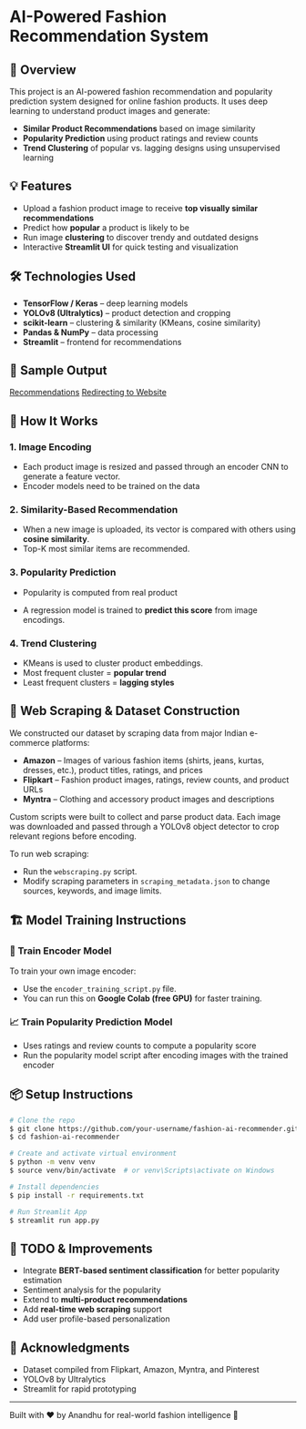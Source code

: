 # AI-Powered Fashion Recommendation System

## 🧠 Overview

This project is an AI-powered fashion recommendation and popularity prediction system designed for online fashion products. It uses deep learning to understand product images and generate:

* **Similar Product Recommendations** based on image similarity
* **Popularity Prediction** using product ratings and review counts
* **Trend Clustering** of popular vs. lagging designs using unsupervised learning

## 💡 Features

* Upload a fashion product image to receive **top visually similar recommendations**
* Predict how **popular** a product is likely to be
* Run image **clustering** to discover trendy and outdated designs
* Interactive **Streamlit UI** for quick testing and visualization

## 🛠️ Technologies Used

* **TensorFlow / Keras** – deep learning models
* **YOLOv8 (Ultralytics)** – product detection and cropping
* **scikit-learn** – clustering & similarity (KMeans, cosine similarity)
* **Pandas & NumPy** – data processing
* **Streamlit** – frontend for recommendations

## 📸 Sample Output


[Recommendations](https://github.com/anandhu2311c/fashion_recom/blob/777204ae38785a5fce2438e1e257d69566bc3087/images/ss.jpg?raw=true) [Redirecting to Website](https://github.com/anandhu2311c/fashion_recom/blob/777204ae38785a5fce2438e1e257d69566bc3087/images/ss1.jpg?raw=true)

## 🧩 How It Works

### 1. Image Encoding

* Each product image is resized and passed through an encoder CNN to generate a feature vector.
* Encoder models need to be trained on the data

### 2. Similarity-Based Recommendation

* When a new image is uploaded, its vector is compared with others using **cosine similarity**.
* Top-K most similar items are recommended.

### 3. Popularity Prediction

* Popularity is computed from real product

* A regression model is trained to **predict this score** from image encodings.

### 4. Trend Clustering

* KMeans is used to cluster product embeddings.
* Most frequent cluster = **popular trend**
* Least frequent clusters = **lagging styles**

## 🧪 Web Scraping & Dataset Construction

We constructed our dataset by scraping data from major Indian e-commerce platforms:

* **Amazon** – Images of various fashion items (shirts, jeans, kurtas, dresses, etc.), product titles, ratings, and prices
* **Flipkart** – Fashion product images, ratings, review counts, and product URLs
* **Myntra** – Clothing and accessory product images and descriptions

Custom scripts were built to collect and parse product data. Each image was downloaded and passed through a YOLOv8 object detector to crop relevant regions before encoding.

To run web scraping:

* Run the `webscraping.py` script.
* Modify scraping parameters in `scraping_metadata.json` to change sources, keywords, and image limits.

## 🏗️ Model Training Instructions

### 🔁 Train Encoder Model

To train your own image encoder:

* Use the `encoder_training_script.py` file.
* You can run this on **Google Colab (free GPU)** for faster training.

### 📈 Train Popularity Prediction Model

* Uses ratings and review counts to compute a popularity score
* Run the popularity model script after encoding images with the trained encoder

## 📦 Setup Instructions

```bash
# Clone the repo
$ git clone https://github.com/your-username/fashion-ai-recommender.git
$ cd fashion-ai-recommender

# Create and activate virtual environment
$ python -m venv venv
$ source venv/bin/activate  # or venv\Scripts\activate on Windows

# Install dependencies
$ pip install -r requirements.txt

# Run Streamlit App
$ streamlit run app.py
```

## 📌 TODO & Improvements

* Integrate **BERT-based sentiment classification** for better popularity estimation
* Sentiment analysis for the popularity
* Extend to **multi-product recommendations**
* Add **real-time web scraping** support
* Add user profile-based personalization

## 🤝 Acknowledgments

* Dataset compiled from Flipkart, Amazon, Myntra, and Pinterest
* YOLOv8 by Ultralytics
* Streamlit for rapid prototyping

---

Built with ❤️ by Anandhu for real-world fashion intelligence 🚀
